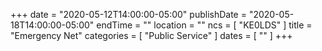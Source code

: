 +++
date = "2020-05-12T14:00:00-05:00"
publishDate = "2020-05-18T14:00:00-05:00"
endTime = ""
location = ""
ncs = [ "KE0LDS" ]
title = "Emergency Net"
categories = [ "Public Service" ]
dates = [ "" ]
+++
